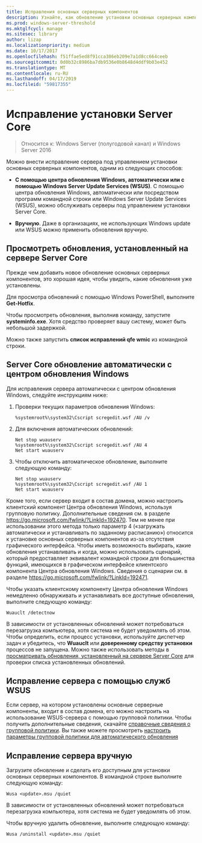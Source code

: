 ```yaml
---
title: Исправления основных серверных компонентов
description: Узнайте, как обновление установки основных серверных компонентов Windows Server
ms.prod: windows-server-threshold
ms.mktglfcycl: manage
ms.sitesec: library
author: lizap
ms.localizationpriority: medium
ms.date: 10/17/2017
ms.openlocfilehash: f51ffae5ed8f91cca386eb209e7a1d8cc664ceeb
ms.sourcegitcommit: 0d0b32c8986ba7db9536e0b8648d4ddf9b03e452
ms.translationtype: MT
ms.contentlocale: ru-RU
ms.lasthandoff: 04/17/2019
ms.locfileid: "59817355"
---
```

# <a name="patch-a-server-core-installation"></a>Исправление установки Server Core

> Относится к: Windows Server (полугодовой канал) и Windows Server 2016

Можно внести исправление сервера под управлением установки основных серверных компонентов, одним из следующих способов:

- **С помощью центра обновления Windows, автоматически или с помощью Windows Server Update Services (WSUS)**. С помощью центра обновления Windows, автоматически или посредством программ командной строки или Windows Server Update Services (WSUS), можно обслуживать серверы под управлением установки Server Core.

- **Вручную**. Даже в организациях, не использующих Windows update или WSUS можно применить обновления вручную.

## <a name="view-the-updates-installed-on-your-server-core-server"></a>Просмотреть обновления, установленный на сервере Server Core
Прежде чем добавить новое обновление основных серверных компонентов, это хорошая идея, чтобы увидеть, какие обновления уже установлены.

Для просмотра обновлений с помощью Windows PowerShell, выполните **Get-Hotfix**.

Чтобы просмотреть обновления, выполнив команду, запустите **systeminfo.exe**. Хотя средство проверяет вашу систему, может быть небольшой задержкой.

Можно также запустить **список исправлений qfe wmic** из командной строки. 

## <a name="patch-server-core-automatically-with-windows-update"></a>Server Core обновление автоматически с центром обновления Windows

Для исправления сервера автоматически с центром обновления Windows, следуйте инструкциям ниже:

1. Проверки текущих параметров обновления Windows:
   ```
   %systemroot%\system32\Cscript scregedit.wsf /AU /v 
   ```

2. Для включения автоматических обновлений:

   ```
   Net stop wuauserv 
   %systemroot%\system32\Cscript scregedit.wsf /AU 4 
   Net start wuauserv
   ```  

3. Чтобы отключить автоматическое обновление, выполните следующую команду:

   ```
   Net stop wuauserv 
   %systemroot%\system32\Cscript scregedit.wsf /AU 1 
   Net start wuauserv 
   ```

Кроме того, если сервер входит в состав домена, можно настроить клиентский компонент Центра обновления Windows, используя групповую политику. Дополнительные сведения см. в разделе https://go.microsoft.com/fwlink/?LinkId=192470. Тем не менее при использовании этого метода только параметр 4 («загружать автоматически и устанавливать по заданному расписанию») относится к установке основных серверных компонентов из-за отсутствия графического интерфейса. Чтобы иметь возможность выбирать, какие обновления устанавливать и когда, можно использовать сценарий, который предоставляет эквивалент командной строки для большинства функций, имеющихся в графическом интерфейсе клиентского компонента Центра обновления Windows. Сведения о сценарии см. в разделе https://go.microsoft.com/fwlink/?LinkId=192471.

Чтобы указать клиентскому компоненту Центра обновления Windows немедленно обнаруживать и устанавливать все доступные обновления, выполните следующую команду:

```
Wuauclt /detectnow 
```

В зависимости от установленных обновлений может потребоваться перезагрузка компьютера, хотя система не будет уведомлять об этом. Чтобы определить, если процесс установки, используйте диспетчер задач и убедитесь, что **Wuauclt** или **доверенному средству установки** процессов не запущена. Можно также использовать методы в [просматривать обновления, установленный на сервере Server Core](#view-the-updates-installed-on-your-Server-Core-server) для проверки списка установленных обновлений.

## <a name="patch-the-server-with-wsus"></a>Исправление сервера с помощью служб WSUS 

Если сервер, на котором установлены основные серверные компоненты, входит в состав домена, его можно настроить на использование WSUS-сервера с помощью групповой политики. Чтобы получить дополнительные сведения, скачайте [справочные сведения о групповой политики](https://www.microsoft.com/download/details.aspx?id=25250). Вы также можете просмотреть [настроить параметры групповой политики для автоматического обновления](../windows-server-update-services/deploy/4-configure-group-policy-settings-for-automatic-updates.md)

## <a name="patch-the-server-manually"></a>Исправление сервера вручную

Загрузите обновление и сделать его доступным для установки основных серверных компонентов.
В командной строке выполните следующую команду:

```
Wusa <update>.msu /quiet 
```

В зависимости от установленных обновлений может потребоваться перезагрузка компьютера, хотя система не будет уведомлять об этом.

Чтобы вручную удалить обновление, выполните следующую команду:

```
Wusa /uninstall <update>.msu /quiet 
```

